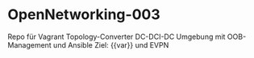 # OpenNetworking-003
Repo für Vagrant Topology-Converter DC-DCI-DC Umgebung mit OOB-Management und Ansible
Ziel: {{var}} und EVPN
